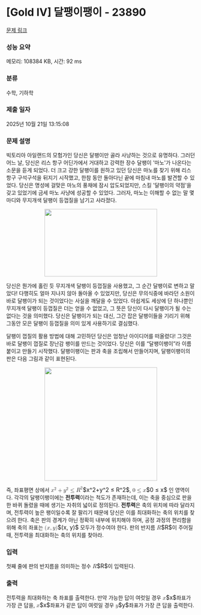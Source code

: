 # [Gold IV] 달팽이팽이 - 23890 

[문제 링크](https://www.acmicpc.net/problem/23890) 

### 성능 요약

메모리: 108384 KB, 시간: 92 ms

### 분류

수학, 기하학

### 제출 일자

2025년 10월 21일 13:15:08

### 문제 설명

<p>빅토리아 아일랜드의 모험가인 당신은 달팽이만 골라 사냥하는 것으로 유명하다. 그러던 어느 날, 당신은 리스 항구 어딘가에서 거대하고 강력한 장수 달팽이 '마노'가 나온다는 소문을 듣게 되었다. 더 크고 강한 달팽이를 원하고 있던 당신은 마노를 찾기 위해 리스 항구 구석구석을 뒤지기 시작했고, 한참 동안 돌아다닌 끝에 마침내 마노를 발견할 수 있었다. 당신은 명성에 걸맞은 마노의 풍채에 잠시 압도되었지만, 스킬 '달팽이의 약점'을 갖고 있었기에 금세 마노 사냥에 성공할 수 있었다. 그러자, 마노는 이해할 수 없는 말 몇 마디와 무지개색 달팽이 등껍질을 남기고 사라졌다.</p>

<p style="text-align: center;"><img alt="" src="https://upload.acmicpc.net/60d92a29-0b7e-40a1-9514-bae3b12a5fe6/-/preview/" style="width: 300px; height: 180px;"></p>

<p>당신은 뭔가에 홀린 듯 무지개색 달팽이 등껍질을 사용했고, 그 순간 달팽이로 변하고 말았다! 다행히도 얼마 지나지 않아 돌아올 수 있었지만, 당신은 무의식중에 바라던 소원이 바로 달팽이가 되는 것이었다는 사실을 깨달을 수 있었다. 아쉽게도 세상에 단 하나뿐인 무지개색 달팽이 등껍질은 더는 얻을 수 없었고, 그 뜻은 당신이 다시 달팽이가 될 수는 없다는 것을 의미했다. 당신은 달팽이가 되는 대신, 그간 잡은 달팽이들을 기리기 위해 그동안 모은 달팽이 등껍질을 의미 있게 사용하기로 결심했다.</p>

<p>달팽이 껍질의 활용 방법에 대해 고민하던 당신은 엄청난 아이디어를 떠올렸다! 그것은 바로 달팽이 껍질로 장난감 팽이를 만드는 것이었다. 당신은 이를 “달팽이팽이”라 이름 붙이고 만들기 시작했다. 달팽이팽이는 판과 축을 조립해서 만들어지며, 달팽이팽이의 판은 다음 그림과 같이 표현된다.</p>

<p style="text-align: center;"><img alt="" src="https://upload.acmicpc.net/aa418333-855e-486b-943b-a82a2cd425aa/-/preview/" style="width: 300px; height: 302px;"></p>

<p>즉, 좌표평면 상에서 <mjx-container class="MathJax" jax="CHTML" style="font-size: 109%; position: relative;"><mjx-math class="MJX-TEX" aria-hidden="true"><mjx-msup><mjx-mi class="mjx-i"><mjx-c class="mjx-c1D465 TEX-I"></mjx-c></mjx-mi><mjx-script style="vertical-align: 0.363em;"><mjx-mn class="mjx-n" size="s"><mjx-c class="mjx-c32"></mjx-c></mjx-mn></mjx-script></mjx-msup><mjx-mo class="mjx-n" space="3"><mjx-c class="mjx-c2B"></mjx-c></mjx-mo><mjx-msup space="3"><mjx-mi class="mjx-i"><mjx-c class="mjx-c1D466 TEX-I"></mjx-c></mjx-mi><mjx-script style="vertical-align: 0.363em;"><mjx-mn class="mjx-n" size="s"><mjx-c class="mjx-c32"></mjx-c></mjx-mn></mjx-script></mjx-msup><mjx-mo class="mjx-n" space="4"><mjx-c class="mjx-c2264"></mjx-c></mjx-mo><mjx-msup space="4"><mjx-mi class="mjx-i"><mjx-c class="mjx-c1D445 TEX-I"></mjx-c></mjx-mi><mjx-script style="vertical-align: 0.363em;"><mjx-mn class="mjx-n" size="s"><mjx-c class="mjx-c32"></mjx-c></mjx-mn></mjx-script></mjx-msup></mjx-math><mjx-assistive-mml unselectable="on" display="inline"><math xmlns="http://www.w3.org/1998/Math/MathML"><msup><mi>x</mi><mn>2</mn></msup><mo>+</mo><msup><mi>y</mi><mn>2</mn></msup><mo>≤</mo><msup><mi>R</mi><mn>2</mn></msup></math></mjx-assistive-mml><span aria-hidden="true" class="no-mathjax mjx-copytext">$x^2+y^2 ≤ R^2$</span></mjx-container>, <mjx-container class="MathJax" jax="CHTML" style="font-size: 109%; position: relative;"><mjx-math class="MJX-TEX" aria-hidden="true"><mjx-mn class="mjx-n"><mjx-c class="mjx-c30"></mjx-c></mjx-mn><mjx-mo class="mjx-n" space="4"><mjx-c class="mjx-c2264"></mjx-c></mjx-mo><mjx-mi class="mjx-i" space="4"><mjx-c class="mjx-c1D465 TEX-I"></mjx-c></mjx-mi></mjx-math><mjx-assistive-mml unselectable="on" display="inline"><math xmlns="http://www.w3.org/1998/Math/MathML"><mn>0</mn><mo>≤</mo><mi>x</mi></math></mjx-assistive-mml><span aria-hidden="true" class="no-mathjax mjx-copytext">$0 ≤ x$</span></mjx-container> 인 영역이다. 각각의 달팽이팽이에는 <strong>전투력</strong>이라는 척도가 존재하는데, 이는 축을 중심으로 판을 한 바퀴 돌렸을 때에 생기는 자취의 넓이로 정의된다. <strong>전투력</strong>은 축의 위치에 따라 달라지며, 전투력이 높은 팽이일수록 잘 팔리기 때문에 당신은 이를 최대화하는 축의 위치를 찾으려 한다. 축은 판의 경계가 아닌 정확히 내부에 위치해야 하며, 공정 과정의 편리함을 위해 축의 좌표는 <mjx-container class="MathJax" jax="CHTML" style="font-size: 109%; position: relative;"><mjx-math class="MJX-TEX" aria-hidden="true"><mjx-mo class="mjx-n"><mjx-c class="mjx-c28"></mjx-c></mjx-mo><mjx-mi class="mjx-i"><mjx-c class="mjx-c1D465 TEX-I"></mjx-c></mjx-mi><mjx-mo class="mjx-n"><mjx-c class="mjx-c2C"></mjx-c></mjx-mo><mjx-mi class="mjx-i" space="2"><mjx-c class="mjx-c1D466 TEX-I"></mjx-c></mjx-mi><mjx-mo class="mjx-n"><mjx-c class="mjx-c29"></mjx-c></mjx-mo></mjx-math><mjx-assistive-mml unselectable="on" display="inline"><math xmlns="http://www.w3.org/1998/Math/MathML"><mo stretchy="false">(</mo><mi>x</mi><mo>,</mo><mi>y</mi><mo stretchy="false">)</mo></math></mjx-assistive-mml><span aria-hidden="true" class="no-mathjax mjx-copytext">$(x, y)$</span></mjx-container> 모두가 정수여야 한다. 판의 반지름 <mjx-container class="MathJax" jax="CHTML" style="font-size: 109%; position: relative;"><mjx-math class="MJX-TEX" aria-hidden="true"><mjx-mi class="mjx-i"><mjx-c class="mjx-c1D445 TEX-I"></mjx-c></mjx-mi></mjx-math><mjx-assistive-mml unselectable="on" display="inline"><math xmlns="http://www.w3.org/1998/Math/MathML"><mi>R</mi></math></mjx-assistive-mml><span aria-hidden="true" class="no-mathjax mjx-copytext">$R$</span></mjx-container>이 주어질 때, 전투력을 최대화하는 축의 위치를 찾아라.</p>

### 입력 

 <p>첫째 줄에 판의 반지름을 의미하는 정수 <mjx-container class="MathJax" jax="CHTML" style="font-size: 109%; position: relative;"><mjx-math class="MJX-TEX" aria-hidden="true"><mjx-mi class="mjx-i"><mjx-c class="mjx-c1D445 TEX-I"></mjx-c></mjx-mi></mjx-math><mjx-assistive-mml unselectable="on" display="inline"><math xmlns="http://www.w3.org/1998/Math/MathML"><mi>R</mi></math></mjx-assistive-mml><span aria-hidden="true" class="no-mathjax mjx-copytext">$R$</span></mjx-container>이 입력된다.</p>

### 출력 

 <p>전투력을 최대화하는 축 좌표를 출력한다. 만약 가능한 답이 여럿일 경우 <mjx-container class="MathJax" jax="CHTML" style="font-size: 109%; position: relative;"><mjx-math class="MJX-TEX" aria-hidden="true"><mjx-mi class="mjx-i"><mjx-c class="mjx-c1D465 TEX-I"></mjx-c></mjx-mi></mjx-math><mjx-assistive-mml unselectable="on" display="inline"><math xmlns="http://www.w3.org/1998/Math/MathML"><mi>x</mi></math></mjx-assistive-mml><span aria-hidden="true" class="no-mathjax mjx-copytext">$x$</span></mjx-container>좌표가 가장 큰 답을, <mjx-container class="MathJax" jax="CHTML" style="font-size: 109%; position: relative;"><mjx-math class="MJX-TEX" aria-hidden="true"><mjx-mi class="mjx-i"><mjx-c class="mjx-c1D465 TEX-I"></mjx-c></mjx-mi></mjx-math><mjx-assistive-mml unselectable="on" display="inline"><math xmlns="http://www.w3.org/1998/Math/MathML"><mi>x</mi></math></mjx-assistive-mml><span aria-hidden="true" class="no-mathjax mjx-copytext">$x$</span></mjx-container>좌표가 같은 답이 여럿일 경우 <mjx-container class="MathJax" jax="CHTML" style="font-size: 109%; position: relative;"><mjx-math class="MJX-TEX" aria-hidden="true"><mjx-mi class="mjx-i"><mjx-c class="mjx-c1D466 TEX-I"></mjx-c></mjx-mi></mjx-math><mjx-assistive-mml unselectable="on" display="inline"><math xmlns="http://www.w3.org/1998/Math/MathML"><mi>y</mi></math></mjx-assistive-mml><span aria-hidden="true" class="no-mathjax mjx-copytext">$y$</span></mjx-container>좌표가 가장 큰 답을 출력한다.</p>


